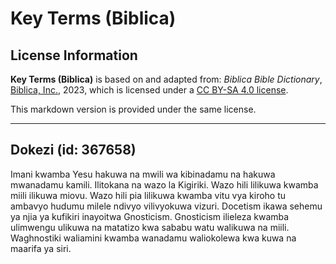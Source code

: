 # Key Terms (Biblica)

## License Information

**Key Terms (Biblica)** is based on and adapted from: _Biblica Bible Dictionary_, [Biblica, Inc.](https://www.biblica.com/), 2023, which is licensed under a [CC BY-SA 4.0 license](https://creativecommons.org/licenses/by-sa/4.0/legalcode.en).

This markdown version is provided under the same license.



--------------------------------

## Dokezi (id: 367658)

Imani kwamba Yesu hakuwa na mwili wa kibinadamu na hakuwa mwanadamu kamili. Ilitokana na wazo la Kigiriki. Wazo hili lilikuwa kwamba miili ilikuwa miovu. Wazo hili pia lilikuwa kwamba vitu vya kiroho tu ambavyo hudumu milele ndivyo vilivyokuwa vizuri. Docetism ikawa sehemu ya njia ya kufikiri inayoitwa Gnosticism. Gnosticism ilieleza kwamba ulimwengu ulikuwa na matatizo kwa sababu watu walikuwa na miili. Waghnostiki waliamini kwamba wanadamu waliokolewa kwa kuwa na maarifa ya siri.



